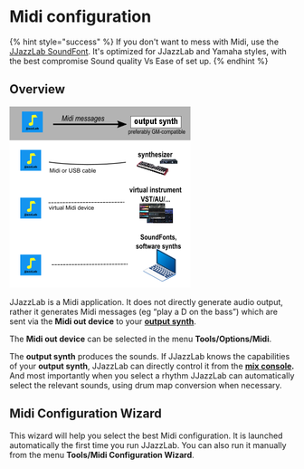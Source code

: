# Midi configuration

{% hint style="success" %}
If you don't want to mess with Midi, use the [JJazzLab SoundFont](jjazzlab-soundfont.md). It's optimized for JJazzLab and Yamaha styles, with the best compromise Sound quality Vs Ease of set up.
{% endhint %}

## Overview

![](../.gitbook/assets/midiwizard-image1.png)

JJazzLab is a Midi application. It does not directly generate audio output, rather it generates Midi messages \(eg “play a D on the bass”\) which are sent via the **Midi out device** to your [**output synth**](output-synth.md). 

The **Midi out device** can be selected in the menu **Tools/Options/Midi**.

The **output synth** produces the sounds. If JJazzLab knows the capabilities of your **output synth**, JJazzLab can directly control it from the [**mix console**](../songs/song-editors/mix-console.md)**.** And most importantly when you select a rhythm JJazzLab can automatically select the relevant sounds, using drum map conversion when necessary. 

## Midi Configuration Wizard <a id="midi-configuration-wizard"></a>

This wizard will help you select the best Midi configuration.  It is launched automatically the first time you run JJazzLab. You can also run it manually from the menu **Tools/Midi Configuration Wizard**.

